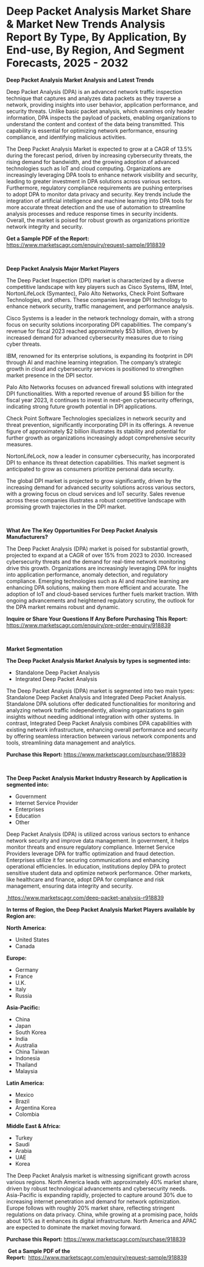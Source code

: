 <p><h1>Deep Packet Analysis Market Share & Market New Trends Analysis Report By Type, By Application, By End-use, By Region, And Segment Forecasts, 2025 - 2032</h1></p><p><strong>Deep Packet Analysis Market Analysis and Latest Trends</strong></p>
<p><p>Deep Packet Analysis (DPA) is an advanced network traffic inspection technique that captures and analyzes data packets as they traverse a network, providing insights into user behavior, application performance, and security threats. Unlike basic packet analysis, which examines only header information, DPA inspects the payload of packets, enabling organizations to understand the content and context of the data being transmitted. This capability is essential for optimizing network performance, ensuring compliance, and identifying malicious activities.</p><p>The Deep Packet Analysis Market is expected to grow at a CAGR of 13.5% during the forecast period, driven by increasing cybersecurity threats, the rising demand for bandwidth, and the growing adoption of advanced technologies such as IoT and cloud computing. Organizations are increasingly leveraging DPA tools to enhance network visibility and security, leading to greater investment in DPA solutions across various sectors. Furthermore, regulatory compliance requirements are pushing enterprises to adopt DPA to monitor data privacy and security. Key trends include the integration of artificial intelligence and machine learning into DPA tools for more accurate threat detection and the use of automation to streamline analysis processes and reduce response times in security incidents. Overall, the market is poised for robust growth as organizations prioritize network integrity and security.</p></p>
<p><strong>Get a Sample PDF of the Report:&nbsp;</strong> <a href="https://www.marketscagr.com/enquiry/request-sample/918839?utm_campaign=3585&utm_medium=2&utm_source=Github&utm_content=ia&utm_term=17042025&utm_id=deep-packet-analysis">https://www.marketscagr.com/enquiry/request-sample/918839</a></p>
<p>&nbsp;</p>
<p><strong>Deep Packet Analysis Major Market Players</strong></p>
<p><p>The Deep Packet Inspection (DPI) market is characterized by a diverse competitive landscape with key players such as Cisco Systems, IBM, Intel, NortonLifeLock (Symantec), Palo Alto Networks, Check Point Software Technologies, and others. These companies leverage DPI technology to enhance network security, traffic management, and performance analysis.</p><p>Cisco Systems is a leader in the network technology domain, with a strong focus on security solutions incorporating DPI capabilities. The company's revenue for fiscal 2023 reached approximately $53 billion, driven by increased demand for advanced cybersecurity measures due to rising cyber threats.</p><p>IBM, renowned for its enterprise solutions, is expanding its footprint in DPI through AI and machine learning integration. The company’s strategic growth in cloud and cybersecurity services is positioned to strengthen market presence in the DPI sector.</p><p>Palo Alto Networks focuses on advanced firewall solutions with integrated DPI functionalities. With a reported revenue of around $5 billion for the fiscal year 2023, it continues to invest in next-gen cybersecurity offerings, indicating strong future growth potential in DPI applications.</p><p>Check Point Software Technologies specializes in network security and threat prevention, significantly incorporating DPI in its offerings. A revenue figure of approximately $2 billion illustrates its stability and potential for further growth as organizations increasingly adopt comprehensive security measures.</p><p>NortonLifeLock, now a leader in consumer cybersecurity, has incorporated DPI to enhance its threat detection capabilities. This market segment is anticipated to grow as consumers prioritize personal data security.</p><p>The global DPI market is projected to grow significantly, driven by the increasing demand for advanced security solutions across various sectors, with a growing focus on cloud services and IoT security. Sales revenue across these companies illustrates a robust competitive landscape with promising growth trajectories in the DPI market.</p></p>
<p>&nbsp;</p>
<p><strong>What Are The Key Opportunities For Deep Packet Analysis Manufacturers?</strong></p>
<p><p>The Deep Packet Analysis (DPA) market is poised for substantial growth, projected to expand at a CAGR of over 15% from 2023 to 2030. Increased cybersecurity threats and the demand for real-time network monitoring drive this growth. Organizations are increasingly leveraging DPA for insights into application performance, anomaly detection, and regulatory compliance. Emerging technologies such as AI and machine learning are enhancing DPA solutions, making them more efficient and accurate. The adoption of IoT and cloud-based services further fuels market traction. With ongoing advancements and heightened regulatory scrutiny, the outlook for the DPA market remains robust and dynamic.</p></p>
<p><strong>Inquire or Share Your Questions If Any Before Purchasing This Report:</strong> <a href="https://www.marketscagr.com/enquiry/pre-order-enquiry/918839?utm_campaign=3585&utm_medium=2&utm_source=Github&utm_content=ia&utm_term=17042025&utm_id=deep-packet-analysis">https://www.marketscagr.com/enquiry/pre-order-enquiry/918839</a></p>
<p>&nbsp;</p>
<p><strong>Market Segmentation</strong></p>
<p><strong>The Deep Packet Analysis Market Analysis by types is segmented into:</strong></p>
<p><ul><li>Standalone Deep Packet Analysis</li><li>Integrated Deep Packet Analysis</li></ul></p>
<p><p>The Deep Packet Analysis (DPA) market is segmented into two main types: Standalone Deep Packet Analysis and Integrated Deep Packet Analysis. Standalone DPA solutions offer dedicated functionalities for monitoring and analyzing network traffic independently, allowing organizations to gain insights without needing additional integration with other systems. In contrast, Integrated Deep Packet Analysis combines DPA capabilities with existing network infrastructure, enhancing overall performance and security by offering seamless interaction between various network components and tools, streamlining data management and analytics.</p></p>
<p><strong>Purchase this Report:&nbsp;</strong><a href="https://www.marketscagr.com/purchase/918839?utm_campaign=3585&utm_medium=2&utm_source=Github&utm_content=ia&utm_term=17042025&utm_id=deep-packet-analysis">https://www.marketscagr.com/purchase/918839</a></p>
<p>&nbsp;</p>
<p><strong>The Deep Packet Analysis Market Industry Research by Application is segmented into:</strong></p>
<p><ul><li>Government</li><li>Internet Service Provider</li><li>Enterprises</li><li>Education</li><li>Other</li></ul></p>
<p><p>Deep Packet Analysis (DPA) is utilized across various sectors to enhance network security and improve data management. In government, it helps monitor threats and ensure regulatory compliance. Internet Service Providers leverage DPA for traffic optimization and fraud detection. Enterprises utilize it for securing communications and enhancing operational efficiencies. In education, institutions deploy DPA to protect sensitive student data and optimize network performance. Other markets, like healthcare and finance, adopt DPA for compliance and risk management, ensuring data integrity and security.</p></p>
<p><a href="https://www.marketscagr.com/deep-packet-analysis-r918839?utm_campaign=3585&utm_medium=2&utm_source=Github&utm_content=ia&utm_term=17042025&utm_id=deep-packet-analysis">&nbsp;https://www.marketscagr.com/deep-packet-analysis-r918839</a></p>
<p><strong>In terms of Region, the Deep Packet Analysis Market Players available by Region are:</strong></p>
<p>
    <p> <strong> North America: </strong>
        <ul>
            <li>United States</li>
            <li>Canada</li>
        </ul>
        </p> 
    <p> <strong> Europe: </strong>
        <ul>
            <li>Germany</li>
            <li>France</li>
            <li>U.K.</li>
            <li>Italy</li>
            <li>Russia</li>
        </ul>
        </p> 
    <p> <strong> Asia-Pacific: </strong>
        <ul>
            <li>China</li>
            <li>Japan</li>
            <li>South Korea</li>
            <li>India</li>
            <li>Australia</li>
            <li>China Taiwan</li>
            <li>Indonesia</li>
            <li>Thailand</li>
            <li>Malaysia</li>
        </ul>
        </p> 
    <p> <strong> Latin America: </strong>
        <ul>
            <li>Mexico</li>
            <li>Brazil</li>
            <li>Argentina Korea</li>
            <li>Colombia</li>
        </ul>
        </p> 
    <p> <strong> Middle East & Africa: </strong>
        <ul>
            <li>Turkey</li>
            <li>Saudi</li>
            <li>Arabia</li>
            <li>UAE</li>
            <li>Korea</li>
        </ul>
    </p>
    </p>
<p><p>The Deep Packet Analysis market is witnessing significant growth across various regions. North America leads with approximately 40% market share, driven by robust technological advancements and cybersecurity needs. Asia-Pacific is expanding rapidly, projected to capture around 30% due to increasing internet penetration and demand for network optimization. Europe follows with roughly 20% market share, reflecting stringent regulations on data privacy. China, while growing at a promising pace, holds about 10% as it enhances its digital infrastructure. North America and APAC are expected to dominate the market moving forward.</p></p>
<p><strong>Purchase this Report: </strong><a href="https://www.marketscagr.com/purchase/918839?utm_campaign=3585&utm_medium=2&utm_source=Github&utm_content=ia&utm_term=17042025&utm_id=deep-packet-analysis">https://www.marketscagr.com/purchase/918839</a></p>
<p>&nbsp;<strong>Get a Sample PDF of the Report:&nbsp;&nbsp;</strong><a href="https://www.marketscagr.com/enquiry/request-sample/918839?utm_campaign=3585&utm_medium=2&utm_source=Github&utm_content=ia&utm_term=17042025&utm_id=deep-packet-analysis">https://www.marketscagr.com/enquiry/request-sample/918839</a></p>
<p><strong></strong></p>
<p><p></p><p></p><p></p></p>